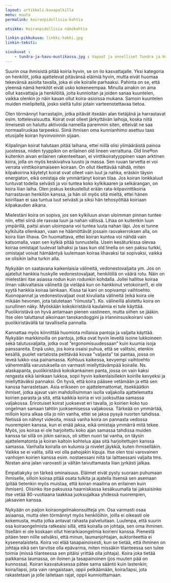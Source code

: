 ```yaml
---
layout: artikkeli-kuvapalkilla
menu: muuta
permalink: koiranpidollisia-kohtia

otsikko: Koiranpidollisia näkökohtia

linkin-pikkukuva: linkki-hakki.jpg
linkin-teksti: 

sivukuvat :
    - tundra-ja-havu-mustikassa.jpg : Vapaat ja onnelliset Tundra ja Havu metsässä
---
```


Suurin osa ihmisistä pitää koiria hyvin, se on ilo kasvattajalle. Yksi kategoria on henkilöt, jotka ajattelevat pitävänsä eläimiä hyvin, mutta eivät huomaa tekevänsä asioita tavalla, joka ei ole koiralle parhaaksi. Pahinta on se, että yleensä nämä henkilöt eivät usko kokeneempaa. Minulla ainakin on aina ollut kasvattajia ja henkilöitä, joita kunnioitan ja joiden sanaa kuuntelen, vaikka olenkin jo näin kauan ollut koira-asioissa mukana. Samoin kuuntelen muiden mielipiteitä, josko sieltä tulisi jotain varteenotettavaa tietoa.

Olen törmännyt harrastajiin, jotka pitävät itseään alan tietäjänä ja harrastavat esim. tottelevaisuutta. Koirat ovat olleet järkyttävän laihoja, koska niitä ilmeisesti on haluttu aktivoida nameilla paremmin siten, etteivät ne saa normaaliruokaa tarpeeksi.  Siinä ihmisen oma kunnianhimo asettuu taas etusijalle koiran hyvinvoinnin sijaan.

Kilpalinjan koirat halutaan pitää laihana, ettei niillä olisi ylimääräistä painoa juostessa, niiden tyyppikin on erilainen old lineen verrattuna. Old line®on kuitenkin aivan erilainen rakenteeltaan, ei vinttikoiratyyppinen vaan arktinen koira, jolla on myös keskivahva luusto ja massa. Sen ruuan tarvetta ei voi verrata vinttikoiramaiseen koiraan. On ollut itkettävää nähdä, miten kilpakoirina käytetyt koirat ovat olleet vain luut ja nahka, eräskin täysin energiaton, eikä omistaja ole ymmärtänyt koiran tilaa. Jos koiran lonkkaluut tuntuvat todella selvästi ja voi tuntea koko kylkikaaren ja selkärangan, on koira liian laiha. Olen joskus keskustellut erään rata-kilpavinttikoiria harrastavan henkilön kanssa, ja hän oli myös sitä mieltä, ettei hänen koirillaan ei saa tuntua luut selvästi ja siksi hän tehosyöttää koiriaan kilpakauden aikana.

Mielestäni koira on sopiva, jos sen kylkiluun aivan uloimman pinnan tuntee niin, ettei siinä ole rasvaa luun ja nahan välissä. Lihaa on kuitenkin luun ympärillä, paitsi aivan uloimpana voi tuntea luuta nahan läpi. Jos ei tunne kylkiluita ollenkaan, vaan ne häämöttävät jossain rasvakerroksen alla, on koira liian lihava. On huomattava, ettei koiran kuntoa voi nähdä vain katsomalla, vaan sen kylkiä pitää tunnustella. Usein kesäturkissa olevaa koiraa omistajat luulevat laihaksi ja taas kun old linella on sen paksu turkki, omistajat voivat hämääntyä luulemaan koiraa lihavaksi tai sopivaksi, vaikka se olisikin laiha turkin alla.

Nykyään on saatavana kaikenlaisia välineitä, vedonestovaljaita ym. Jos on ajatellut hankkia huskylle vedonestovaljaat, henkilöllä on väärä rotu. Näin on mielestäni itse asiassa rodun kuin rodunkin kohdalla. Jollei hallitse koiraa ilman väkivaltaisia välineitä (ja vieläpä kun on hankkinut vetokoiran!), ei ole syytä hankkia koiraa lainkaan. Kissa tai kani on sopivampi vaihtoehto. Kuonopannat ja vedonestovaljaat ovat kivuliaita välineitä (eikä koira ole mikään hevonen, jota talutetaan ”riimusta”). Ko. välineillä alistettu koira on surullinen näky. Myöskään kokokiristäviä kaulaimia ei tule käyttää. Puolikiristävä on hyvä antamaan pienen vastineen, mutta siihen se jääkin. Itse olen taluttanut aikoinaan tanskandoggini ja irlanninsusikoirani vain puolikiristävällä tai tavallisella pannalla.

Kannattaa myös kiinnittää huomiota millaisia pantoja ja valjaita käyttää. Nykyään markkinoilla on pantoja, jotka ovat hyvin leveitä isoine lukkoineen sekä talutusvaljaita, jotka ovat ”ergonomisuudessaan” kuin kuumia isoja panssareita. Enpä usko, jos koira osaisi puhua, että se valitsisi, etenkin kesällä, puolet vartalosta peittävää kovaa ”valjasta” tai pantaa, jossa on leveä lukko-osa painamassa. Kohtuus kaikessa, kevyempi vaihtoehto vähemmällä varustuksella on varmasti miellyttävämpää koiralle. Ns. alaskapanta, puolikiristävä kokokankainen panta, jossa on vain kaksi rengasta eikä lainkaan lukkoa, sopii hyvin kaikenlaisillekin koirille kevyeksi ja miellyttäväksi pannaksi.
On hyvä, että koira pääsee vetämään ja että sen kanssa harrastetaan. Asia erikseen on ajattelemattomat, itsekkäätkin ihmiset, jotka ajavat vain mahdollisimman isolla valjakolla ajattelematta koirien parasta ja sitä, että kaikkia koiria ei voi juoksuttaa samassa valjakossa. Erirotuiset koirat juoksevat eri tavalla, jo koirien koko tuo ongelman samaan tahtiin juoksemisessa valjakossa. Tärkeää on ymmärtää, milloin koira alkaa olla jo niin vanha, ettei se jaksa pysyä nuorten tahdissa. Netissä on nähnyt videoita, missä vanha koira on pannasta vedossa nuorempien kanssa, kun ei enää jaksa, eikä omistaja ymmärrä mitä tekee. Myös, jos koiraa ei ole harjoitettu koko ajan samassa tahdissa muiden kanssa tai sillä on jokin sairaus, oli sitten nuori tai vanha, on täysin ajattelematonta ja koiran kaltoin kohtelua ajaa sitä harjoitettujen kanssa samassa. Vanhalla koiralla on kulumia ja nivelet jäykkiä, kuten ihmiselläkin. Vaikka se ei valita, sillä voi olla pahojakin kipuja. Itse olen tosi varovainen vanhojen koirien kanssa esim. nostaessani niitä tai laittaessani valjaita tms. Nostan aina jalan varovasti ja vältän taivuttamasta liian jyrkästi jalkaa.

Empatiakyky on tärkeä ominaisuus. Eläimet eivät pysty suoraan puhumaan ihmiselle, silloin koiraa pitää osata tulkita ja ajatella itsensä sen asemaan (pitää tietenkin myös muistaa, että koiran maailma on erilainen kuin ihmisen). Olisinko itse paksussa haarniskassa kesäkuumalla tai jaksaisinko itse vetää 80-vuotiaana taakkaa juoksujalkaa yhdessä nuorempien, jaksavien kanssa.

Nykyään on paljon koiraongelmakonsultteja ym. Osa varmasti osaa asiaansa, mutta olen törmännyt myös henkilöihin, joilla ei oikeasti ole kokemusta, mutta jotka antavat rahasta palveluitaan. Luulenpa, että suurin osa koiraongelmista ratkeaisi sillä, että koiralla on johtaja, sen oma ihminen. Itselläni ei ole koskaan ollut hierarkiaongelmia koirieni kanssa. Pienestä pitäen teen niille selväksi, että minun, laumanjohtajan, auktoriteettia ei kyseenalaisteta. Koira voi elää tasapainoisesti, kun se tietää, että ihminen on johtaja eikä sen tarvitse olla epävarma, miten missäkin tilanteessa sen tulee toimia (missä tilanteessa sen pitäisi yrittää olla johtaja). Koira joka tietää paikkansa laumassa, on iloinen ja tasapainoinen (jos muuten pää on kunnossa). Koiran kasvatuksessa pätee sama sääntö kuin lastenkin; koira/lapsi, jota vain rangaistaan, oppii pelkäämään, koira/lapsi, jota rakastetaan ja jolle laitetaan rajat, oppii kunnioittamaan.

